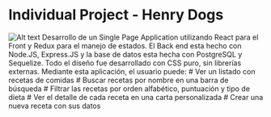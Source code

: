 # Individual Project - Henry Dogs

<img src="https://seeklogo.com/images/B/black-dog-circle-logo-7032FEC424-seeklogo.com.png" alt="Alt text" title="Optional title">
Desarrollo de un Single Page Application utilizando React para el Front y Redux para el manejo de estados. El Back end esta hecho con Node.JS, Express.JS y la base de datos esta hecha con PostgreSQL y Sequelize. Todo el diseño fue desarrollado con CSS puro, sin librerías externas. Mediante esta aplicación, el usuario puede:
# Ver un listado con recetas de comidas
# Buscar recetas por nombre en una barra de búsqueda
# Filtrar las recetas por orden alfabético, puntuación y tipo de dieta
# Ver el detalle de cada receta en una carta personalizada
# Crear una nueva receta con sus datos


